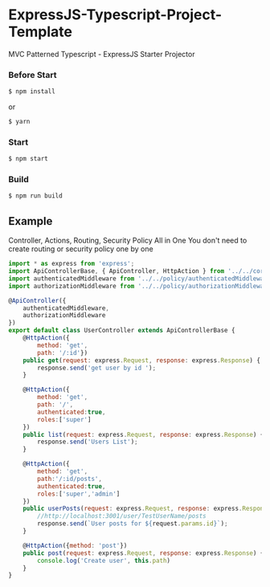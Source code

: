 # ExpressJS-Typescript-Project-Template
MVC Patterned Typescript - ExpressJS Starter Projector
### Before Start
```bash
$ npm install
```
or 
```bash
$ yarn 
```
### Start
```bash
$ npm start
```
### Build

```bash
$ npm run build
```

## Example
Controller, Actions, Routing, Security Policy All in One 
You don't need to create routing or security policy one by one
```js
import * as express from 'express';
import ApiControllerBase, { ApiController, HttpAction } from '../../core/controller/ApiControllerBase';
import authenticatedMiddleware from '../../policy/authenticatedMiddleware';
import authorizationMiddleware from '../../policy/authorizationMiddleware';

@ApiController({
    authenticatedMiddleware,
    authorizationMiddleware
})
export default class UserController extends ApiControllerBase {
    @HttpAction({
        method: 'get',
        path: '/:id'})
    public get(request: express.Request, response: express.Response) {
        response.send('get user by id ');
    }

    @HttpAction({
        method: 'get',
        path: '/',
        authenticated:true,
        roles:['super']
    })
    public list(request: express.Request, response: express.Response) {
        response.send('Users List');
    }

    @HttpAction({
        method: 'get',
        path:'/:id/posts',
        authenticated:true,
        roles:['super','admin']
    })
    public userPosts(request: express.Request, response: express.Response) {
        //http://localhost:3001/user/TestUserName/posts
        response.send(`User posts for ${request.params.id}`);
    }

    @HttpAction({method: 'post'})
    public post(request: express.Request, response: express.Response) {
        console.log('Create user', this.path)
    }
}
```